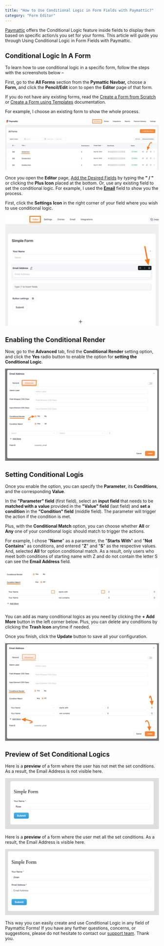 ```yaml
---
title: "How to Use Conditional Logic in Form Fields with Paymattic?"
category: "Form Editor"
---
```

[Paymattic](https://paymattic.com/) offers the Conditional Logic feature inside fields to display them based on specific action/s you set for your forms. This article will guide you through Using Conditional Logic in Form Fields with Paymattic.

## Conditional Logic In A Form

To learn how to use conditional logic in a specific form, follow the steps with the screenshots below –

First, go to the **All Forms** section from the **Pymattic Navbar,** choose a **Form,** and click the **Pencil/Edit** icon to open the **Editor** page of that form.

If you do not have any existing forms, read the [Create a Form from Scratch](../form-editor/how-to-create-a-form-from-scratch-with-paymattic.md) or [Create a Form using Templates](../form-editor/simple-form-templates.md) documentation.

For example, I choose an existing form to show the whole process.

![Open desired form](../public/images/form-editor/how-to-use-conditional-logic-in-form-fields-with-paymattic/Open-desired-form-scaled.webp)

Once you open the **Editor** page, [Add the Desired Fields](../form-editor/how-to-create-a-form-from-scratch-with-paymattic.md#adding-desired-field-s) by typing the **" / "** or clicking the **Plus Icon** placed at the bottom.
Or, use any existing field to set the conditional logic. For example, I used the **[Email](../general-input-fields/how-to-use-general-form-input-fields-in-wordpress-with-paymattic.md#_2-email)** field to show you the process.

First, click the **Settings** **Icon** in the right corner of your field where you wish to use conditional logic.

![Settings Icon](../public/images/form-editor/how-to-use-conditional-logic-in-form-fields-with-paymattic/Settings-Icon-of-desired-field.webp)

## Enabling the Conditional Render 

Now, go to the **Advanced** tab, find the **Conditional Render** setting option, and click the **Yes** radio button to enable the option for **setting the Conditional Logic**.

![Enable Conditional Render](../public/images/form-editor/how-to-use-conditional-logic-in-form-fields-with-paymattic/click-Yes-to-enable-Conditional-Render.webp)

## Setting Conditional Logis

Once you enable the option, you can specify the **Parameter**, its **Conditions**, and the corresponding **Value**.

In the **"Parameter" field** (first field), select an **input field** that needs to be **matched with a** **value** provided in the **"Value" field** (last field) and **set a condition** in the **"Condition" field** (middle field). The parameter will trigger the action if the condition is met.

Plus, with the **Conditional Match** option, you can choose whether **All** or **Any** one of your conditional logic should match to trigger the actions.

For example, I chose "**Name**" as a parameter, the "**Starts With**" and "**Not Contains**" as conditions, and entered "**Z**" and "**S**" as the respective values. And, selected **All** for option conditional match. As a result, only users who meet both conditions of starting name with Z and do not contain the letter S can see the **Email Address** field.

![Set conditional logics](../public/images/form-editor/how-to-use-conditional-logic-in-form-fields-with-paymattic/Set-desired-conditional-logics-.webp)

You can add as many conditional logics as you need by clicking the **+ Add More** button in the left corner below.
Plus, you can delete any conditions by clicking the **Trash Icon** anytime if needed.

Once you finish, click the **Update** button to save all your configuration.

![Update button](../public/images/form-editor/how-to-use-conditional-logic-in-form-fields-with-paymattic/Update-button.webp)

## Preview of Set Conditional Logics

Here is a **preview** of a form where the user has not met the set conditions. As a result, the Email Address is not visible here.

![Preview of conditional logic not matching](../public/images/form-editor/how-to-use-conditional-logic-in-form-fields-with-paymattic/Preview-of-conditional-logic-doesnt-match.webp)

Here is a **preview** of a form where the user met all the set conditions. As a result, the Email Address is visible here.

![Preview of conditions matched](../public/images/form-editor/how-to-use-conditional-logic-in-form-fields-with-paymattic/Preview-of-Conditions-matched.webp)

This way you can easily create and use Conditional Logic in any field of Paymattic Forms!
If you have any further questions, concerns, or suggestions, please do not hesitate to contact our [support team](https://wpmanageninja.com/support-tickets/). Thank you.